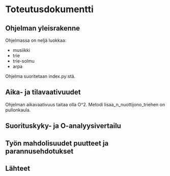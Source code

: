 # Toteutusdokumentti

## Ohjelman yleisrakenne

Ohjelmassa on neljä luokkaa:
* musiikki
* trie
* trie-solmu
* arpa

Ohjelma suoritetaan index.py:stä.

## Aika- ja tilavaativuudet

Ohjelman aikavaativuus taitaa olla O^2. Metodi lisaa_n_nuottijono_triehen on pullonkaula.

## Suorituskyky- ja O-analyysivertailu

## Työn mahdolisuudet puutteet ja parannusehdotukset

## Lähteet
